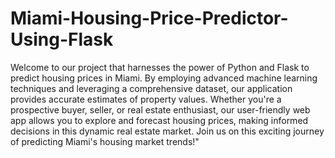 # Miami-Housing-Price-Predictor-Using-Flask

Welcome to our project that harnesses the power of Python and Flask to predict housing prices in Miami. By employing advanced machine learning techniques and leveraging a comprehensive dataset, our application provides accurate estimates of property values. Whether you're a prospective buyer, seller, or real estate enthusiast, our user-friendly web app allows you to explore and forecast housing prices, making informed decisions in this dynamic real estate market. Join us on this exciting journey of predicting Miami's housing market trends!"
